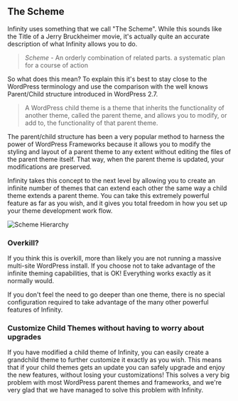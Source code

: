 ## The Scheme

Infinity uses something that we call "The Scheme".
While this sounds like the Title of a Jerry Bruckheimer movie, it's
actually quite an accurate description of what Infinity allows you to do.

> *Scheme* - An orderly combination of related parts.
> a systematic plan for a course of action

So what does this mean? To explain this it's best to stay close
to the WordPress terminology and use the comparison with the well knows
Parent/Child structure introduced in WordPress 2.7.

> A WordPress child theme is a theme that inherits the functionality
> of another theme, called the parent theme, and allows you to modify,
> or add to, the functionality of that parent theme.

The parent/child structure has been a very popular method to harness the
power of WordPress Frameworks because it allows you to modify the styling
and layout of a parent theme to any extent without editing the files of the
parent theme itself. That way, when the parent theme is updated, your
modifications are preserved.

Infinity takes this concept to the next level by allowing you to create an
infinite number of themes that can extend each other the same way a child theme
extends a parent theme. You can take this extremely powerful feature as far
as you wish, and it gives you total freedom in how you set up your
theme development work flow.

![Scheme Hierarchy](infinity://admin:image/docs/scheme_hierarchy.jpg)

### Overkill?

If you think this is overkill, more than likely you are not running
a massive multi-site WordPress install. If you choose not to take advantage
of the infinite theming capabilities, that is OK! Everything works exactly as it
normally would.

If you don't feel the need to go deeper than one theme, there is no special configuration
required to take advantage of the many other powerful features of Infinity.

### Customize Child Themes without having to worry about upgrades

If you have modified a child theme of Infinity, you can easily create a
grandchild theme to further customize it exactly as you wish. This means that if your
child themes gets an update you can safely upgrade and enjoy the new features,
without losing your customizations! This solves a very big problem with most WordPress
parent themes and frameworks, and we're very glad that we have managed to solve this
problem with Infinity.